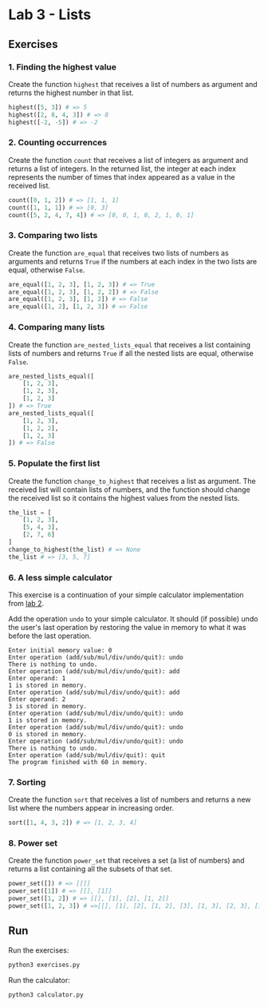 # Lab 3 - Lists

## Exercises

### 1. Finding the highest value

Create the function `highest` that receives a list of numbers as argument and returns the highest number in that list.

```python
highest([5, 3]) # => 5
highest([2, 8, 4, 3]) # => 8
highest([-2, -5]) # => -2
```

### 2. Counting occurrences

Create the function `count` that receives a list of integers as argument and returns a list of integers. In the returned list, the integer at each index represents the number of times that index appeared as a value in the received list.

```python
count([0, 1, 2]) # => [1, 1, 1]
count([1, 1, 1]) # => [0, 3]
count([5, 2, 4, 7, 4]) # => [0, 0, 1, 0, 2, 1, 0, 1]
```

### 3. Comparing two lists

Create the function `are_equal` that receives two lists of numbers as arguments and returns `True` if the numbers at each index in the two lists are equal, otherwise `False`.

```python
are_equal([1, 2, 3], [1, 2, 3]) # => True
are_equal([1, 2, 3], [1, 2, 2]) # => False
are_equal([1, 2, 3], [1, 2]) # => False
are_equal([1, 2], [1, 2, 3]) # => False
```

### 4. Comparing many lists

Create the function `are_nested_lists_equal` that receives a list containing lists of numbers and returns `True` if all the nested lists are equal, otherwise `False`.

```python
are_nested_lists_equal([
    [1, 2, 3],
    [1, 2, 3],
    [1, 2, 3]
]) # => True
are_nested_lists_equal([
    [1, 2, 3],
    [1, 2, 2],
    [1, 2, 3]
]) # => False
```

### 5. Populate the first list

Create the function `change_to_highest` that receives a list as argument. The received list will contain lists of numbers, and the function should change the received list so it contains the highest values from the nested lists.

```python
the_list = [
    [1, 2, 3],
    [5, 4, 3],
    [2, 7, 6]
]
change_to_highest(the_list) # => None
the_list # => [3, 5, 7]
```

### 6. A less simple calculator

This exercise is a continuation of your simple calculator implementation from [lab 2](../lab2).

Add the operation `undo` to your simple calculator. It should (if possible) undo the user's last operation by restoring the value in memory to what it was before the last operation.

```
Enter initial memory value: 0
Enter operation (add/sub/mul/div/undo/quit): undo
There is nothing to undo.
Enter operation (add/sub/mul/div/undo/quit): add
Enter operand: 1
1 is stored in memory.
Enter operation (add/sub/mul/div/undo/quit): add
Enter operand: 2
3 is stored in memory.
Enter operation (add/sub/mul/div/undo/quit): undo
1 is stored in memory.
Enter operation (add/sub/mul/div/undo/quit): undo
0 is stored in memory.
Enter operation (add/sub/mul/div/undo/quit): undo
There is nothing to undo.
Enter operation (add/sub/mul/div/quit): quit
The program finished with 60 in memory.
```

### 7. Sorting

Create the function `sort` that receives a list of numbers and returns a new list where the numbers appear in increasing order.

```python
sort([1, 4, 3, 2]) # => [1, 2, 3, 4]
```

### 8. Power set

Create the function `power_set` that receives a set (a list of numbers) and returns a list containing all the subsets of that set.

```python
power_set([]) # => [[]]
power_set([1]) # => [[], [1]]
power_set([1, 2]) # => [[], [1], [2], [1, 2]]
power_set([1, 2, 3]) # =>[[], [1], [2], [1, 2], [3], [1, 3], [2, 3], [1, 2, 3]]
```

## Run

Run the exercises:

```sh
python3 exercises.py
```

Run the calculator:

```sh
python3 calculator.py
```
